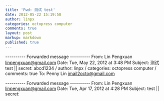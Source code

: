 ```yaml
---
title: 'Fwd: 测试 test'
date: 2012-05-22 15:19:58
author: linpx
categories: octopress computer
comments: true
layout: post
markup: markdown
published: true
---
```

---------- Forwarded message ----------
From: Lin Pengxuan <linpengxuan@gmail.com>
Date: Tue, May 22, 2012 at 3:48 PM
Subject: 测试 test || secret: abcd1234 / author: linpx / categories:
octopress computer / comments: true
To: Penny Lin <jmail2octo@gmail.com>




---------- Forwarded message ----------
From: Lin Pengxuan <linpengxuan@gmail.com>
Date: Tue, Apr 17, 2012 at 4:28 PM
Subject: test || secret: